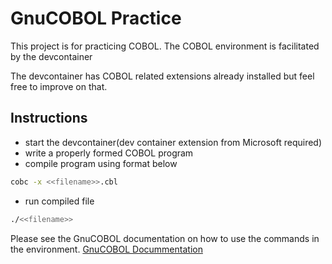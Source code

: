 # GnuCOBOL Practice
This project is for practicing COBOL. The COBOL environment is facilitated by the devcontainer

The devcontainer has COBOL related extensions already installed but feel free to improve on that.

## Instructions
- start the devcontainer(dev container extension from Microsoft required)
- write a properly formed COBOL program
- compile program using format below
```bash
cobc -x <<filename>>.cbl
```
- run compiled file
```bash
./<<filename>>
```

Please see the GnuCOBOL documentation on how to use the commands in the environment.
[GnuCOBOL Docummentation](https://gnucobol.sourceforge.io/doc/gnucobol.html)